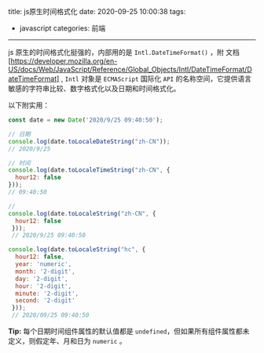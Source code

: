 title: js原生时间格式化
date: 2020-09-25 10:00:38
tags:
- javascript
categories: 前端
---

js 原生的时间格式化挺强的，内部用的是 `Intl.DateTimeFormat()` ，附 文档[https://developer.mozilla.org/en-US/docs/Web/JavaScript/Reference/Global_Objects/Intl/DateTimeFormat/DateTimeFormat] , `Intl` 对象是 `ECMAScript` 国际化 `API` 的名称空间，它提供语言敏感的字符串比较、数字格式化以及日期和时间格式化。

以下附实用：
``` js
const date = new Date('2020/9/25 09:40:50');

// 日期
console.log(date.toLocaleDateString("zh-CN"));
// 2020/9/25

// 时间
console.log(date.toLocaleTimeString("zh-CN", {
  hour12: false
}));
// 09:40:50 

// 
console.log(date.toLocaleString("zh-CN", { 
  hour12: false
 }));
 // 2020/9/25 09:40:50 

console.log(date.toLocaleString("hc", { 
  hour12: false,
  year: 'numeric',
  month: '2-digit',
  day: '2-digit',
  hour: '2-digit',
  minute: '2-digit',
  second: '2-digit'
 }));
 // 2020/09/25 09:40:50
```
**Tip:** 每个日期时间组件属性的默认值都是 `undefined`，但如果所有组件属性都未定义，则假定年、月和日为 `numeric` 。
